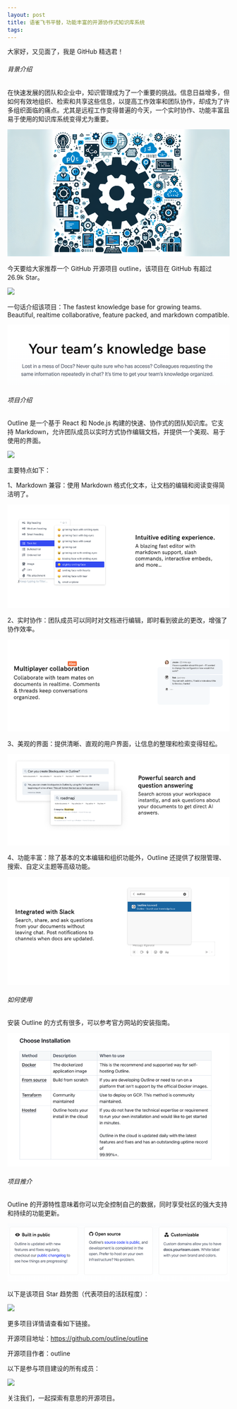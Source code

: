 ```yaml
---
layout: post
title: 语雀飞书平替，功能丰富的开源协作式知识库系统
tags: 
---
```


大家好，又见面了，我是 GitHub 精选君！

###### 背景介绍

在快速发展的团队和企业中，知识管理成为了一个重要的挑战。信息日益增多，但如何有效地组织、检索和共享这些信息，以提高工作效率和团队协作，却成为了许多组织面临的痛点。尤其是远程工作变得普遍的今天，一个实时协作、功能丰富且易于使用的知识库系统变得尤为重要。

![](https://raw.githubusercontent.com/ZhuPeng/pic/master/mac/compress_tmp-918e2e3833f4d0d66e18b3c244c72ebe.png)

今天要给大家推荐一个 GitHub 开源项目 outline，该项目在 GitHub 有超过 26.9k Star。

![](https://stats.deeptrain.net/repo/outline/outline/?theme=light)

一句话介绍该项目：The fastest knowledge base for growing teams. Beautiful, realtime collaborative, feature packed, and markdown compatible.

![](https://raw.githubusercontent.com/ZhuPeng/pic/master/images/compress_image-20240619232450487.png)

###### 项目介绍

Outline 是一个基于 React 和 Node.js 构建的快速、协作式的团队知识库。它支持 Markdown，允许团队成员以实时方式协作编辑文档，并提供一个美观、易于使用的界面。

![](https://user-images.githubusercontent.com/380914/110356468-26374600-7fef-11eb-9f6a-f2cc2c8c6590.png)

主要特点如下：

1、Markdown 兼容：使用 Markdown 格式化文本，让文档的编辑和阅读变得简洁明了。

![](https://raw.githubusercontent.com/ZhuPeng/pic/master/images/compress_image-20240619232641544.png)

2、实时协作：团队成员可以同时对文档进行编辑，即时看到彼此的更改，增强了协作效率。

![](https://raw.githubusercontent.com/ZhuPeng/pic/master/images/compress_image-20240619232654461.png)

3、美观的界面：提供清晰、直观的用户界面，让信息的整理和检索变得轻松。

![](https://raw.githubusercontent.com/ZhuPeng/pic/master/images/compress_image-20240619232712785.png)

4、功能丰富：除了基本的文本编辑和组织功能外，Outline 还提供了权限管理、搜索、自定义主题等高级功能。

![](https://raw.githubusercontent.com/ZhuPeng/pic/master/images/compress_image-20240619232722463.png)

###### 如何使用

安装  Outline 的方式有很多，可以参考官方网站的安装指南。

![](https://raw.githubusercontent.com/ZhuPeng/pic/master/images/compress_image-20240619232939548.png)

###### 项目推介

Outline 的开源特性意味着你可以完全控制自己的数据，同时享受社区的强大支持和持续的功能更新。

![](https://raw.githubusercontent.com/ZhuPeng/pic/master/images/compress_image-20240619233122442.png)

以下是该项目 Star 趋势图（代表项目的活跃程度）：

![](https://api.star-history.com/svg?repos=outline/outline&type=Timeline)

更多项目详情请查看如下链接。

开源项目地址：https://github.com/outline/outline 

开源项目作者：outline

以下是参与项目建设的所有成员：

![](https://contrib.rocks/image?repo=outline/outline)

关注我们，一起探索有意思的开源项目。

